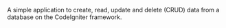 A simple application to create, read, update and delete (CRUD) data from a database on the CodeIgniter framework.
